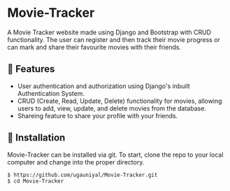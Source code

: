 # Movie-Tracker
A Movie Tracker website made using Django and Bootstrap with CRUD functionality. The user can register and then track their movie progress or can mark and share their favourite movies with their friends.

## 🚀 Features
- User authentication and authorization using Django's inbuilt Authentication System.
- CRUD (Create, Read, Update, Delete) functionality for movies, allowing users to add, view, update, and delete movies from the database.
- Shareing feature to share your profile with your friends.

## 📖 Installation
Movie-Tracker can be installed via git. To start, clone the repo to your local computer and change into the proper directory.

```
$ https://github.com/ugauniyal/Movie-Tracker.git
$ cd Movie-Tracker
```
